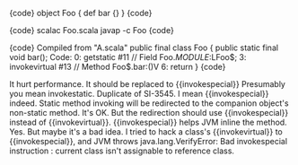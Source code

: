 {code}
object Foo {
	def bar {}
}
{code}

{code}
scalac Foo.scala
javap -c Foo
{code}

{code}
Compiled from "A.scala"
public final class Foo {
  public static final void bar();
    Code:
       0: getstatic     #11                 // Field Foo$.MODULE$:LFoo$;
       3: invokevirtual #13                 // Method Foo$.bar:()V
       6: return
}
{code}

It hurt performance. It should be replaced to {{invokespecial}}
Presumably you mean invokestatic.  Duplicate of SI-3545.
I mean {{invokespecial}} indeed. Static method invoking will be redirected to the companion object's non-static method. It's OK. But the redirection should use {{invokespecial}} instead of {{invokevirtual}}. {{invokespecial}} helps JVM inline the method.
Yes. But maybe it's a bad idea. I tried to hack a class's {{invokevirtual}} to {{invokespecial}}, and JVM throws java.lang.VerifyError: Bad invokespecial instruction : current class isn't assignable to reference class.
